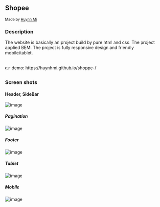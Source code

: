 ## Shopee

<div>
  <sub>Made by
    <a href="https://github.com/HuynhMi">
      Huynh Mi
    </a>
  </sub>
</div>

### Description

The website is basically an project build by pure html and css.
The project applied BEM.
The project is fully responsive design and friendly mobile/tablet.

<br/>
👉 demo: https://huynhmi.github.io/shoppe-/

### Screen shots
#### Header, SideBar
  ![image](https://user-images.githubusercontent.com/54268240/221329948-4adb08ad-c128-461d-b1de-785aa3d93ff4.png)
##### Pagination
  ![image](https://user-images.githubusercontent.com/54268240/221330095-3f428c6c-19d9-4bd9-ba5d-29b4d113dd47.png)
##### Footer
![image](https://user-images.githubusercontent.com/54268240/221330287-c1f0b35a-eca1-410f-9b63-6e3d4f8a87c7.png)

##### Tablet
![image](https://user-images.githubusercontent.com/54268240/221330365-7954bfc8-7609-49c4-aa77-fef7e9327ed6.png)
##### Mobile
![image](https://user-images.githubusercontent.com/54268240/221330400-81fe95c0-e60f-47fd-9e3b-54d37501920c.png)



